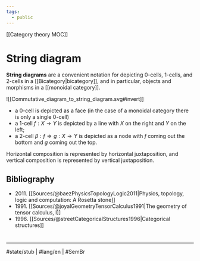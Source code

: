 ```yaml
---
tags:
  - public
---
```

[[Category theory MOC]]
# String diagram

**String diagrams** are a convenient notation for depicting 0-cells, 1-cells, and 2-cells in a [[Bicategory|bicategory]], and in particular, objects and morphisms in a [[monoidal category]].

![[Commutative_diagram_to_string_diagram.svg#invert]]

- a 0-cell is depicted as a face (in the case of a monoidal category there is only a single 0-cell)
- a 1-cell $f : X \to Y$ is depicted by a line with $X$ on the right and $Y$ on the left;
- a 2-cell $\beta : f \Rightarrow g : X\to Y$ is depicted as a node with $f$ coming out the bottom and $g$ coming out the top.

Horizontal composition is represented by horizontal juxtaposition, and vertical composition is represented by vertical juxtaposition.

## Bibliography

- 2011\. [[Sources/@baezPhysicsTopologyLogic2011|Physics, topology, logic and computation: A Rosetta stone]]
-   1991\. [[Sources/@joyalGeometryTensorCalculus1991|The geometry of tensor calculus, I]]
-  1996\. [[Sources/@streetCategoricalStructures1996|Categorical structures]]

#
---
#state/stub | #lang/en | #SemBr
